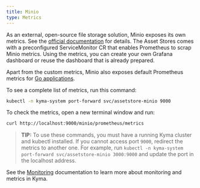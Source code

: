 ```yaml
---
title: Minio
type: Metrics
---
```


As an external, open-source file storage solution, Minio exposes its own metrics. See the [official documentation](https://github.com/minio/minio/tree/master/docs/metrics) for details. The Asset Stores comes with a preconfigured ServiceMonitor CR that enables Prometheus to scrap Minio metrics. Using the metrics, you can create your own Grafana dashboard or reuse the dashboard that is already prepared.

Apart from the custom metrics, Minio also exposes default Prometheus metrics for [Go applications](https://prometheus.io/docs/guides/go-application/).

To see a complete list of metrics, run this command:

```bash
kubectl -n kyma-system port-forward svc/assetstore-minio 9000
```

To check the metrics, open a new terminal window and run:

```bash
curl http://localhost:9000/minio/prometheus/metrics
```

> **TIP:** To use these commands, you must have a running Kyma cluster and kubectl installed. If you cannot access port `9000`, redirect the metrics to another one. For example, run `kubectl -n kyma-system port-forward svc/assetstore-minio 3000:9000` and update the port in the localhost address.

See the [Monitoring](/components/monitoring) documentation to learn more about monitoring and metrics in Kyma.
